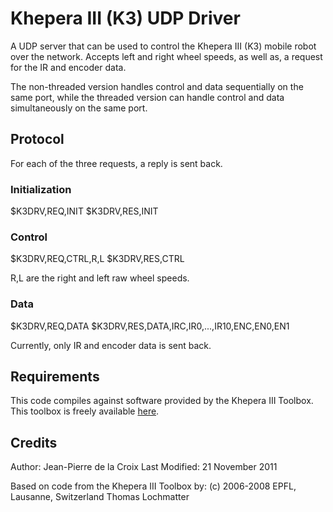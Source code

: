 # Khepera III (K3) UDP Driver

A UDP server that can be used to control the Khepera III (K3) mobile robot over the network. Accepts left and right wheel speeds, as well as, a request for the IR and encoder data.
 
The non-threaded version handles control and data sequentially on the same port, while the threaded version can handle control and data simultaneously on the same port.

## Protocol

For each of the three requests, a reply is sent back.

### Initialization

$K3DRV,REQ,INIT
$K3DRV,RES,INIT

### Control

$K3DRV,REQ,CTRL,R,L
$K3DRV,RES,CTRL

R,L are the right and left raw wheel speeds.

### Data

$K3DRV,REQ,DATA
$K3DRV,RES,DATA,IRC,IR0,...,IR10,ENC,EN0,EN1

Currently, only IR and encoder data is sent back.

## Requirements

This code compiles against software provided by the Khepera III Toolbox. This toolbox is freely available [here](http://en.wikibooks.org/wiki/Khepera_III_Toolbox).

## Credits

Author: Jean-Pierre de la Croix
Last Modified: 21 November 2011

Based on code from the Khepera III Toolbox by:
(c) 2006-2008 EPFL, Lausanne, Switzerland
Thomas Lochmatter

